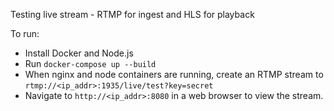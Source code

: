 Testing live stream - RTMP for ingest and HLS for playback

To run:
- Install Docker and Node.js
- Run `docker-compose up --build`
- When nginx and node containers are running, create an RTMP stream to `rtmp://<ip_addr>:1935/live/test?key=secret`
- Navigate to `http://<ip_addr>:8080` in a web browser to view the stream.
